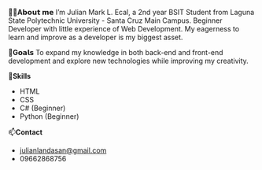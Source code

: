🧑‍💻**A𝗯𝗼𝘂𝘁 𝗺𝗲**
I’m Julian Mark L. Ecal, a 2nd year BSIT Student from Laguna State Polytechnic University - Santa Cruz Main Campus. Beginner Developer with little experience of Web Development. My eagerness to learn and improve as a developer is my biggest asset.

🎯**G𝗼𝗮𝗹𝘀**
To expand my knowledge in both back-end and front-end development and explore new technologies while improving my creativity.

🚀**Skills**
* HTML
* CSS
* C# (Beginner)
* Python (Beginner)

📫**Contact**
* julianlandasan@gmail.com
* 09662868756

